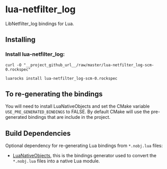 lua-netfilter_log
=======

LibNetfilter_log bindings for Lua.

Installing
----------

### Install lua-netfilter_log:

	curl -O "__project_github_url__/raw/master/lua-netfilter_log-scm-0.rockspec"
	
	luarocks install lua-netfilter_log-scm-0.rockspec


To re-generating the bindings
-----------------------------

You will need to install LuaNativeObjects and set the CMake variable `USE_PRE_GENERATED_BINDINGS` to FALSE.
By default CMake will use the pre-generated bindings that are include in the project.

Build Dependencies
------------------

Optional dependency for re-generating Lua bindings from `*.nobj.lua` files:

* [LuaNativeObjects](https://github.com/Neopallium/LuaNativeObjects), this is the bindings generator used to convert the `*.nobj.lua` files into a native Lua module.

